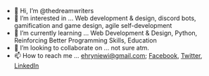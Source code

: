 - 👋 Hi, I’m @thedreamwriters
- 👀 I’m interested in ... Web development & design, discord bots, gamification and game design, agile self-development
- 🌱 I’m currently learning ... Web Development & Design, Python, Reinforcing Better Programming Skills, Education
- 💞️ I’m looking to collaborate on ... not sure atm. 
- 📫 How to reach me ... ehryniewi@gmail.com;  [Facebook](https://www.facebook.com/dreamwriteremmy), [Twitter](https://www.twitter.com/thedreamwriters), [LinkedIn](https://www.linkedin.com/en/ehryniewicz)

<!---
thedreamwriters/thedreamwriters is a ✨ special ✨ repository because its `README.md` (this file) appears on your GitHub profile.
You can click the Preview link to take a look at your changes.
--->
